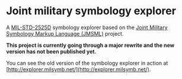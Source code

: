 # Joint military symbology explorer

A [MIL-STD-2525D](https://www.jcs.mil/Portals/36/Documents/Doctrine/Other_Pubs/ms_2525d.pdf)
symbology explorer based on
the [Joint Military Symbology Markup Language (JMSML)](https://github.com/Esri/joint-military-symbology-xml)
project.

**This project is currently going through a major rewrite and the new version has not been published yet.**

You can see the old version of the symbology explorer in action
at [http://explorer.milsymb.net/](http://explorer.milsymb.net/).
